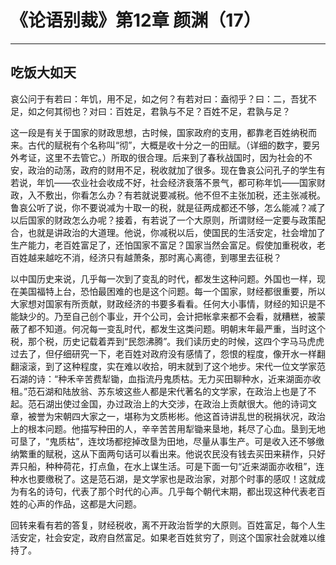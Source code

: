 # 《论语别裁》第12章 颜渊（17）

------

## 吃饭大如天

哀公问于有若曰：年饥，用不足，如之何？有若对曰：盍彻乎？曰：二，吾犹不足，如之何其彻也？对曰：百姓足，君孰与不足？百姓不足，君孰与足？

这一段是有关于国家的财政思想，古时候，国家政府的支用，都靠老百姓纳税而来。古代的赋税有个名称叫“彻”，大概是收十分之一的田赋。（详细的数字，要另外考证，这里不去管它。）所取的很合理。后来到了春秋战国时，因为社会的不安，政治的动荡，政府的财用不足，税收就加了很多。现在鲁哀公问孔子的学生有若说，年饥——农业社会收成不好，社会经济衰落不景气，都可称年饥——国家财政，入不敷出，你看怎么办？有若就说要减税。他不但不主张加税，还主张减税。鲁哀公听了说，你不要说减为十取一的税，就是征两成都还不够，怎么能减？减了以后国家的财政怎么办呢？接着，有若说了一个大原则，所谓财经一定要与政策配合，也就是讲政治的大道理。他说，你减税以后，使国民的生活安定，社会增加了生产能力，老百姓富足了，还怕国家不富足？国家当然会富足。假使加重税收，老百姓越来越吃不消，经济只有越萧条，那时离心离德，到哪里去征税？

以中国历史来说，几乎每一次到了变乱的时代，都发生这种问题。外国也一样，现在美国福特上台，恐怕最困难的也是这个问题。每一个国家，财经都很重要，所以大家想对国家有所贡献，财政经济的书要多看看。任何大小事情，财经的知识是不能缺少的。乃至自己创个事业，开个公司，会计把帐拿来都不会看，就糟糕，被蒙蔽了都不知道。何况每一变乱时代，都发生这类问题。明朝末年最严重，当时这个税，那个税，历史记载着弄到“民怨沸腾”。我们读历史的时候，这四个字马马虎虎过去了，但仔细研究一下，老百姓对政府没有感情了，怨恨的程度，像开水一样翻翻滚滚，到了这种程度，实在难以收拾，明末就到了这个地步。宋代一位文学家范石湖的诗：“种禾辛苦费犁锄，血指流丹鬼质枯。无力买田聊种水，近来湖面亦收租。”范石湖和陆放翁、苏东坡这些人都是宋代著名的文学家，在政治上也是了不起。范石湖出使过金国，办过政治上的大交涉，在政治上贡献很大。他的诗词文章，被誉为宋朝四大家之一，堪称为文质彬彬。他这首诗讲乱世的税捐状况，政治上的根本问题。他描写种田的人，辛辛苦苦用犁锄来垦地，耗尽了心血。垦到无地可垦了，“鬼质枯”，连坟场都挖掉改垦为田地，尽量从事生产。可是收入还不够缴纳繁重的赋税，这从下面两句话可以看出来。他说农民没有钱去买田来耕作，只好弄只船，种种荷花，打点鱼，在水上谋生活。可是下面一句“近来湖面亦收租”，连种水也要缴税了。这是范石湖，是文学家也是政治家，对那个时事的感叹！这就成为有名的诗句，代表了那个时代的心声。几乎每个朝代末期，都出现这种代表老百姓的心声的作品，这都是大问题。

回转来看有若的答复，财经税收，离不开政治哲学的大原则。百姓富足，每个人生活安定，社会安定，政府自然富足。如果老百姓贫穷了，则这个国家社会就难以维持了。

